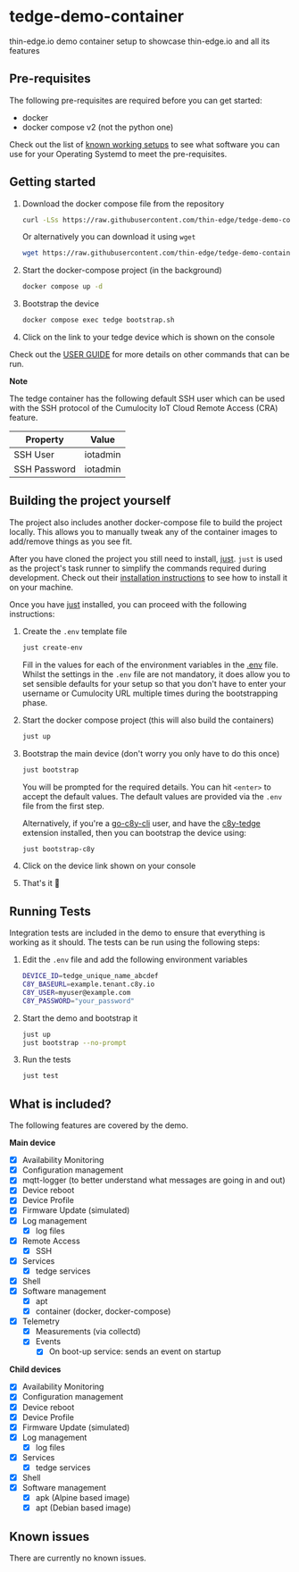 # tedge-demo-container

thin-edge.io demo container setup to showcase thin-edge.io and all its features

## Pre-requisites

The following pre-requisites are required before you can get started:

* docker
* docker compose v2 (not the python one)

Check out the list of [known working setups](./docs/USER_GUIDE.md#known-working-environments) to see what software you can use for your Operating Systemd to meet the pre-requisites.

## Getting started

1. Download the docker compose file from the repository

    ```sh
    curl -LSs https://raw.githubusercontent.com/thin-edge/tedge-demo-container/main/demos/docker-compose/device/docker-compose.yaml > docker-compose.yaml
    ```

    Or alternatively you can download it using `wget`

    ```sh
    wget https://raw.githubusercontent.com/thin-edge/tedge-demo-container/main/demos/docker-compose/device/docker-compose.yaml
    ```

2. Start the docker-compose project (in the background)

    ```sh
    docker compose up -d
    ```

3. Bootstrap the device

    ```sh
    docker compose exec tedge bootstrap.sh
    ```

4. Click on the link to your tedge device which is shown on the console


Check out the [USER GUIDE](./docs/USER_GUIDE.md) for more details on other commands that can be run.

**Note**

The tedge container has the following default SSH user which can be used with the SSH protocol of the Cumulocity IoT Cloud Remote Access (CRA) feature.

|Property|Value|
|--------|-----|
|SSH User|iotadmin|
|SSH Password|iotadmin|

## Building the project yourself

The project also includes another docker-compose file to build the project locally. This allows you to manually tweak any of the container images to add/remove things as you see fit.

After you have cloned the project you still need to install, [just](https://github.com/casey/just). `just` is used as the project's task runner to simplify the commands required during development. Check out their [installation instructions](https://just.systems/man/en/chapter_1.html) to see how to install it on your machine.

Once you have [just](https://github.com/casey/just) installed, you can proceed with the following instructions:

1. Create the `.env` template file

    ```sh
    just create-env
    ```

    Fill in the values for each of the environment variables in the [.env](./.env) file. Whilst the settings in the `.env` file are not mandatory, it does allow you to set sensible defaults for your setup so that you don't have to enter your username or Cumulocity URL multiple times during the bootstrapping phase.

2. Start the docker compose project (this will also build the containers)

    ```sh
    just up
    ```

3. Bootstrap the main device (don't worry you only have to do this once)

    ```sh
    just bootstrap
    ```

    You will be prompted for the required details. You can hit `<enter>` to accept the default values. The default values are provided via the `.env` file from the first step.

    Alternatively, if you're a [go-c8y-cli](https://goc8ycli.netlify.app/) user, and have the [c8y-tedge](https://github.com/thin-edge/c8y-tedge) extension installed, then you can bootstrap the device using:

    ```sh
    just bootstrap-c8y
    ```

4. Click on the device link shown on your console

5. That's it 🚀

## Running Tests

Integration tests are included in the demo to ensure that everything is working as it should. The tests can be run using the following steps:

1. Edit the `.env` file and add the following environment variables

    ```sh
    DEVICE_ID=tedge_unique_name_abcdef
    C8Y_BASEURL=example.tenant.c8y.io
    C8Y_USER=myuser@example.com
    C8Y_PASSWORD="your_password"
    ```

2. Start the demo and bootstrap it

    ```sh
    just up
    just bootstrap --no-prompt
    ```

3. Run the tests

    ```sh
    just test
    ```

## What is included?

The following features are covered by the demo.

**Main device**

* [x] Availability Monitoring
* [x] Configuration management
* [x] mqtt-logger (to better understand what messages are going in and out)
* [x] Device reboot
* [x] Device Profile
* [x] Firmware Update (simulated)
* [x] Log management
    * [x] log files
* [x] Remote Access
    * [x] SSH
* [x] Services
    * [x] tedge services
* [x] Shell
* [x] Software management
    * [x] apt
    * [x] container (docker, docker-compose)
* [x] Telemetry
    * [x] Measurements (via collectd)
    * [x] Events
        * [x] On boot-up service: sends an event on startup

**Child devices**

* [x] Availability Monitoring
* [x] Configuration management
* [x] Device reboot
* [x] Device Profile
* [x] Firmware Update (simulated)
* [x] Log management
    * [x] log files
* [x] Services
    * [x] tedge services
* [x] Shell
* [x] Software management
    * [x] apk (Alpine based image)
    * [x] apt (Debian based image)

## Known issues

There are currently no known issues.
